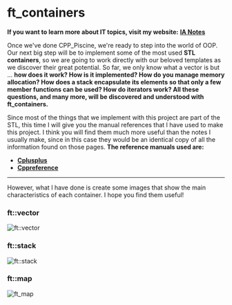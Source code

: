 # ft_containers

**If you want to learn more about IT topics, visit my website:** [**IA Notes**](https://ia-notes.com/)

Once we've done CPP_Piscine, we're ready to step into the world of OOP. Our next big step will be to implement some of the most used **STL containers**, so we are going to work directly with our beloved templates as we discover their great potential. So far, we only know what a vector is but ... **how does it work? How is it implemented? How do you manage memory allocation? How does a stack encapsulate its elements so that only a few member functions can be used? How do iterators work? All these questions, and many more, will be discovered and understood with ft_containers.**<br>

Since most of the things that we implement with this project are part of the STL, this time I will give you the manual references that I have used to make this project. I think you will find them much more useful than the notes I usually make, since in this case they would be an identical copy of all the information found on those pages. **The reference manuals used are:**
- **[Cplusplus](https://www.cplusplus.com)**
- **[Cppreference](https://cppreference.com)**

<hr>

However, what I have done is create some images that show the main characteristics of each container. I hope you find them useful!

### ft::vector
![ft::vector](https://user-images.githubusercontent.com/74931024/144288273-e09bbe7b-7ea6-4a2a-8e6d-7c6689258fe1.jpeg)

### ft::stack
![ft::stack](https://user-images.githubusercontent.com/74931024/144308330-d583c72e-d300-4655-9a61-85200ebca76a.jpeg)

### ft::map
![ft_map](https://user-images.githubusercontent.com/74931024/153201445-802eb71c-8fbc-47b7-8959-d35f596bb6a5.jpeg)
